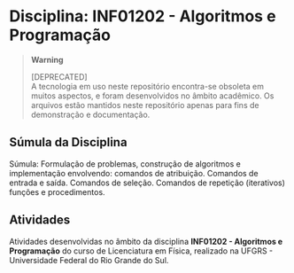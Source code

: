 # Disciplina: INF01202 - Algoritmos e Programação

> **Warning**
> 
> [DEPRECATED]  
> A tecnologia em uso neste repositório encontra-se obsoleta em muitos aspectos, e foram desenvolvidos no âmbito acadêmico. Os arquivos estão mantidos neste repositório apenas para fins de demonstração e documentação. 

## Súmula da Disciplina

Súmula: Formulação de problemas, construção de algoritmos e implementação envolvendo: comandos de atribuição. Comandos de entrada e saída. Comandos de seleção. Comandos de repetição (iterativos) funções e procedimentos. 

## Atividades

Atividades desenvolvidas no âmbito da disciplina **INF01202 - Algoritmos e Programação** do curso de Licenciatura em Física, realizado na UFGRS - Universidade Federal do Rio Grande do Sul.

